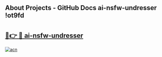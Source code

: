 ## About Projects - GitHub Docs ai-nsfw-undresser !ot9fd

# <h2><a href="https://andorid.site?title=ai-nsfw-undresser&ref=14PRO">🔗👉 🔴 ai-nsfw-undresser</a></h2>

[![acn](https://github.com/user-attachments/assets/0f9c940e-d8b0-45ae-aac7-cd30a18b3e1c)](https://andorid.site?title=ai-nsfw-undresser&ref=14PRO)

